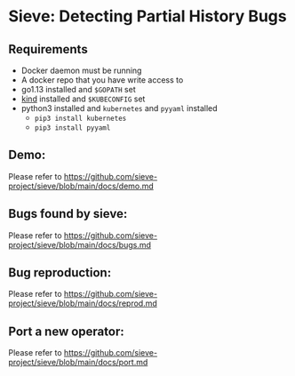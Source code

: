 # Sieve: Detecting Partial History Bugs

## Requirements
* Docker daemon must be running
* A docker repo that you have write access to
* go1.13 installed and `$GOPATH` set
* [kind](https://kind.sigs.k8s.io/) installed and `$KUBECONFIG` set
* python3 installed and `kubernetes` and `pyyaml` installed
    * `pip3 install kubernetes`
    * `pip3 install pyyaml`

## Demo:
Please refer to https://github.com/sieve-project/sieve/blob/main/docs/demo.md

## Bugs found by sieve:
Please refer to https://github.com/sieve-project/sieve/blob/main/docs/bugs.md

## Bug reproduction:
Please refer to https://github.com/sieve-project/sieve/blob/main/docs/reprod.md

## Port a new operator:
Please refer to https://github.com/sieve-project/sieve/blob/main/docs/port.md
